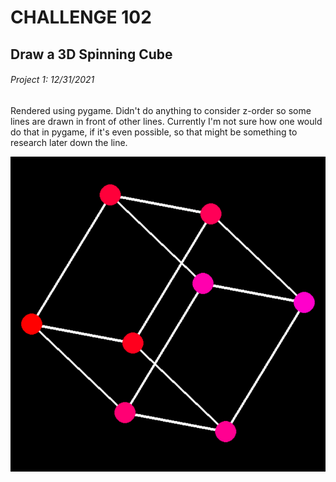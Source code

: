 # CHALLENGE 102
## Draw a 3D Spinning Cube
###### Project 1: 12/31/2021

Rendered using pygame.
Didn't do anything to consider z-order so some lines are drawn in front of other lines. Currently I'm not sure how one would do that in pygame, if it's even possible, so that might be something to research later down the line.

![Image of the project](/ChallengesFolder/102-SpinningCube/cubeImage.png)